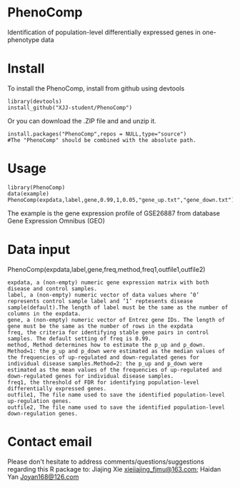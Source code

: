 # PhenoComp
Identification of population-level differentially expressed genes in one-phenotype data

# Install
To install the PhenoComp, install from github using devtools
```
library(devtools)
install_github("XJJ-student/PhenoComp")
```
Or you can download the .ZIP file and and unzip it.
```
install.packages("PhenoComp",repos = NULL,type="source")
#The "PhenoComp" should be combined with the absolute path.
```
# Usage
```
library(PhenoComp)
data(example)
PhenoComp(expdata,label,gene,0.99,1,0.05,"gene_up.txt","gene_down.txt")
```
The example is the gene expression profile of GSE26887 from database Gene Expression Omnibus (GEO)
# Data input
PhenoComp(expdata,label,gene,freq,method,freq1,outfile1,outfile2)
```
expdata, a (non-empty) numeric gene expression matrix with both disease and control samples.
label, a (non-empty) numeric vector of data values where ’0’ represents control sample label and ’1’ reptesents disease sample(default).The length of label must be the same as the number of columns in the expdata.
gene, a (non-empty) numeric vector of Entrez gene IDs. The length of gene must be the same as the number of rows in the expdata
freq, the criteria for identifying stable gene pairs in control samples. The default setting of freq is 0.99.
method, Method determines how to estimate the p_up and p_down. Method=1: the p_up and p_down were estimated as the median values of the frequencies of up-regulated and down-regulated genes for individual disease samples.Method=2: the p_up and p_down were estimated as the mean values of the frequencies of up-regulated and down-regulated genes for individual disease samples.
freq1, the threshold of FDR for identifying population-level differentially expressed genes.
outfile1, The file name used to save the identified population-level up-regulation genes.
outfile2, The file name used to save the identified population-level down-regulation genes.
```
# Contact email
Please don't hesitate to address comments/questions/suggestions regarding this R package to:
Jiajing Xie <xiejiajing_fjmu@163.com>; Haidan Yan <Joyan168@126.com>
